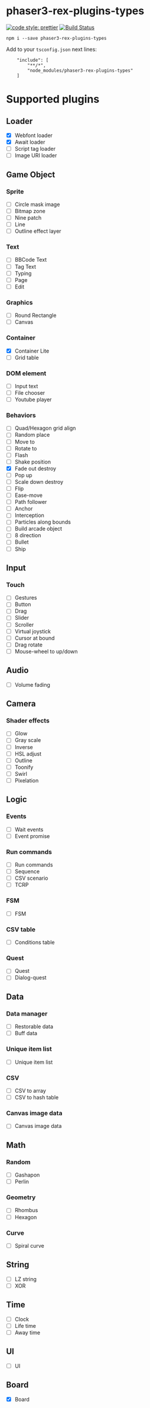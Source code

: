 # phaser3-rex-plugins-types

[![code style: prettier](https://img.shields.io/badge/code_style-prettier-ff69b4.svg?style=flat-square)](https://github.com/prettier/prettier)
[![Build Status](https://travis-ci.org/khasanovbi/phaser3-rex-plugins-types.svg?branch=master)](https://travis-ci.org/khasanovbi/phaser3-rex-plugins-types)

```
npm i --save phaser3-rex-plugins-types
```

Add to your `tsconfig.json` next lines:
```
    "include": [
        "**/*",
        "node_modules/phaser3-rex-plugins-types"
    ]
```

# Supported plugins

## Loader

- [x] Webfont loader
- [x] Await loader
- [ ] Script tag loader
- [ ] Image URI loader

## Game Object

### Sprite

- [ ] Circle mask image
- [ ] Bitmap zone
- [ ] Nine patch
- [ ] Line
- [ ] Outline effect layer

### Text

- [ ] BBCode Text
- [ ] Tag Text
- [ ] Typing
- [ ] Page
- [ ] Edit

### Graphics

- [ ] Round Rectangle
- [ ] Canvas

### Container

- [x] Container Lite
- [ ] Grid table

### DOM element

- [ ] Input text
- [ ] File chooser
- [ ] Youtube player

### Behaviors

- [ ] Quad/Hexagon grid align
- [ ] Random place
- [ ] Move to
- [ ] Rotate to
- [ ] Flash
- [ ] Shake position
- [x] Fade out destroy
- [ ] Pop up
- [ ] Scale down destroy
- [ ] Flip
- [ ] Ease-move
- [ ] Path follower
- [ ] Anchor
- [ ] Interception
- [ ] Particles along bounds
- [ ] Build arcade object
- [ ] 8 direction
- [ ] Bullet
- [ ] Ship

## Input

### Touch

- [ ] Gestures
- [ ] Button
- [ ] Drag
- [ ] Slider
- [ ] Scroller
- [ ] Virtual joystick
- [ ] Cursor at bound
- [ ] Drag rotate
- [ ] Mouse-wheel to up/down

## Audio

- [ ] Volume fading

## Camera

### Shader effects

- [ ] Glow 
- [ ] Gray scale
- [ ] Inverse
- [ ] HSL adjust
- [ ] Outline
- [ ] Toonify
- [ ] Swirl
- [ ] Pixelation

## Logic

### Events

- [ ] Wait events
- [ ] Event promise

### Run commands

- [ ] Run commands 
- [ ] Sequence
- [ ] CSV scenario
- [ ] TCRP

### FSM

- [ ] FSM

### CSV table

- [ ] Conditions table

### Quest

- [ ] Quest
- [ ] Dialog-quest

## Data

### Data manager

- [ ] Restorable data
- [ ] Buff data

### Unique item list

- [ ] Unique item list

### CSV
 
- [ ] CSV to array
- [ ] CSV to hash table

### Canvas image data

- [ ] Canvas image data

## Math

### Random

- [ ] Gashapon 
- [ ] Perlin

### Geometry                  

- [ ] Rhombus 
- [ ] Hexagon

### Curve

- [ ] Spiral curve

## String

- [ ] LZ string
- [ ] XOR 

## Time

- [ ] Clock
- [ ] Life time
- [ ] Away time

## UI

- [ ] UI

## Board

- [x] Board
